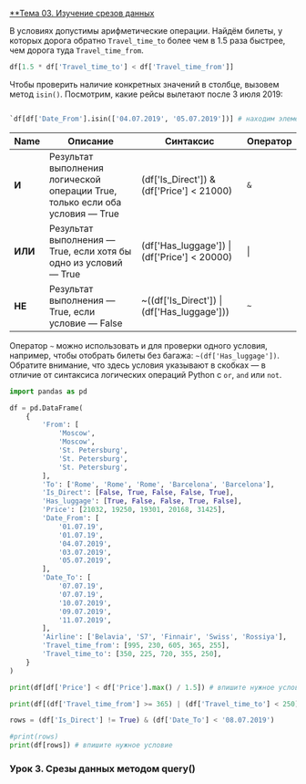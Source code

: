 [**Тема 03. Изучение срезов данных](https://practicum.yandex.ru/trainer/data-scientist/lesson/63c9f85c-0953-4338-a864-b1249e65bed3/)

В условиях допустимы арифметические операции. Найдём билеты, у которых дорога обратно `Travel_time_to` более чем в 1.5 раза быстрее, чем дорога туда `Travel_time_from`.

```python
df[1.5 * df['Travel_time_to'] < df['Travel_time_from']]
```

Чтобы проверить наличие конкретных значений в столбце, вызовем метод `isin()`. Посмотрим, какие рейсы вылетают после 3 июля 2019:
```python

`df[df['Date_From'].isin(['04.07.2019', '05.07.2019'])] # находим элементы столбца Date_From, равные 4 или 5 июля`
```
Name|Описание|Синтаксис|Оператор 
   ---|---|---|---
**И**|Результат выполнения логической операции True, только если оба условия — True|(df['Is_Direct']) & (df['Price'] < 21000)|`&`
**ИЛИ**|Результат выполнения — True, если хотя бы одно из условий — True|(df['Has_luggage']) \| (df['Price'] < 20000)|\|
**НЕ**|Результат выполнения — True, если условие — False|~((df['Is_Direct']) \| (df['Has_luggage']))|`~`
Оператор `~` можно использовать и для проверки одного условия, например, чтобы отобрать билеты без багажа: `~(df['Has_luggage'])`. Обратите внимание, что здесь условия указывают в скобках — в отличие от синтаксиса логических операций Python с `or`, `and` или `not`.

```python
import pandas as pd

df = pd.DataFrame(
    {
        'From': [
            'Moscow',
            'Moscow',
            'St. Petersburg',
            'St. Petersburg',
            'St. Petersburg',
        ],
        'To': ['Rome', 'Rome', 'Rome', 'Barcelona', 'Barcelona'],
        'Is_Direct': [False, True, False, False, True],
        'Has_luggage': [True, False, False, True, False],
        'Price': [21032, 19250, 19301, 20168, 31425],
        'Date_From': [
            '01.07.19',
            '01.07.19',
            '04.07.2019',
            '03.07.2019',
            '05.07.2019',
        ],
        'Date_To': [
            '07.07.19',
            '07.07.19',
            '10.07.2019',
            '09.07.2019',
            '11.07.2019',
        ],
        'Airline': ['Belavia', 'S7', 'Finnair', 'Swiss', 'Rossiya'],
        'Travel_time_from': [995, 230, 605, 365, 255],
        'Travel_time_to': [350, 225, 720, 355, 250],
    }
)

print(df[df['Price'] < df['Price'].max() / 1.5]) # впишите нужное условие

print(df[(df['Travel_time_from'] >= 365) | (df['Travel_time_to'] < 250)]) 

rows = (df['Is_Direct'] != True) & (df['Date_To'] < '08.07.2019')

#print(rows)
print(df[rows]) # впишите нужное условие
```


### Урок 3. Срезы данных методом query()



